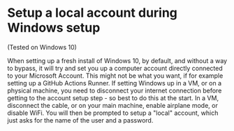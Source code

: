 # Setup a local account during Windows setup

(Tested on Windows 10)

When setting up a fresh install of Windows 10, by default, and without a way to bypass, it will try and set you up a computer account directly connected to your Microsoft Account. This might not be what you want, if for example setting up a GitHub Actions Runner. If setting Windows up in a VM, or on a physical machine, you need to disconnect your internet connection before getting to the account setup step - so best to do this at the start. In a VM, disconnect the cable, or on your main machine, enable airplane mode, or disable WiFi. You will then be prompted to setup a "local" account, which just asks for the name of the user and a password.
